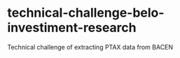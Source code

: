 # technical-challenge-belo-investiment-research
Technical challenge of extracting PTAX data from BACEN
